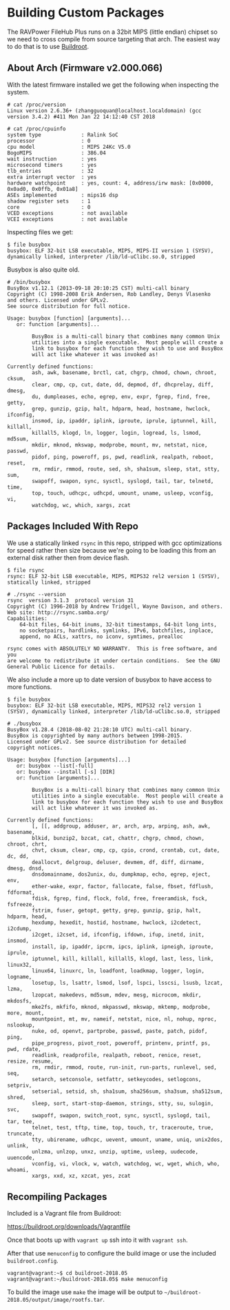 # Building Custom Packages

The RAVPower FileHub Plus runs on a 32bit MIPS (little endian) chipset so we need to cross compile from source targeting that arch. The easiest way to do that is to use [Buildroot](https://buildroot.org).

## About Arch (Firmware v2.000.066)

With the latest firmware installed we get the following when inspecting the system.

```
# cat /proc/version
Linux version 2.6.36+ (zhangguoquan@localhost.localdomain) (gcc version 3.4.2) #411 Mon Jan 22 14:12:40 CST 2018
```

```
# cat /proc/cpuinfo
system type             : Ralink SoC
processor               : 0
cpu model               : MIPS 24Kc V5.0
BogoMIPS                : 386.04
wait instruction        : yes
microsecond timers      : yes
tlb_entries             : 32
extra interrupt vector  : yes
hardware watchpoint     : yes, count: 4, address/irw mask: [0x0000, 0x0ad0, 0x0ffb, 0x01a8]
ASEs implemented        : mips16 dsp
shadow register sets    : 1
core                    : 0
VCED exceptions         : not available
VCEI exceptions         : not available
```

Inspecting files we get:

```
$ file busybox
busybox: ELF 32-bit LSB executable, MIPS, MIPS-II version 1 (SYSV), dynamically linked, interpreter /lib/ld-uClibc.so.0, stripped
```

Busybox is also quite old.

```
# /bin/busybox
BusyBox v1.12.1 (2013-09-18 20:10:25 CST) multi-call binary
Copyright (C) 1998-2008 Erik Andersen, Rob Landley, Denys Vlasenko
and others. Licensed under GPLv2.
See source distribution for full notice.

Usage: busybox [function] [arguments]...
   or: function [arguments]...

        BusyBox is a multi-call binary that combines many common Unix
        utilities into a single executable.  Most people will create a
        link to busybox for each function they wish to use and BusyBox
        will act like whatever it was invoked as!

Currently defined functions:
        ash, awk, basename, brctl, cat, chgrp, chmod, chown, chroot, cksum,
        clear, cmp, cp, cut, date, dd, depmod, df, dhcprelay, diff, dmesg,
        du, dumpleases, echo, egrep, env, expr, fgrep, find, free, getty,
        grep, gunzip, gzip, halt, hdparm, head, hostname, hwclock, ifconfig,
        insmod, ip, ipaddr, iplink, iproute, iprule, iptunnel, kill, killall,
        killall5, klogd, ln, logger, login, logread, ls, lsmod, md5sum,
        mkdir, mknod, mkswap, modprobe, mount, mv, netstat, nice, passwd,
        pidof, ping, poweroff, ps, pwd, readlink, realpath, reboot, reset,
        rm, rmdir, rmmod, route, sed, sh, sha1sum, sleep, stat, stty, sum,
        swapoff, swapon, sync, sysctl, syslogd, tail, tar, telnetd, time,
        top, touch, udhcpc, udhcpd, umount, uname, usleep, vconfig, vi,
        watchdog, wc, which, xargs, zcat
```

## Packages Included With Repo

We use a statically linked `rsync` in this repo, stripped with gcc optimizations for speed rather then size because we're going to be loading this from an external disk rather then from device flash.

```
$ file rsync
rsync: ELF 32-bit LSB executable, MIPS, MIPS32 rel2 version 1 (SYSV), statically linked, stripped
```

```
# ./rsync --version
rsync  version 3.1.3  protocol version 31
Copyright (C) 1996-2018 by Andrew Tridgell, Wayne Davison, and others.
Web site: http://rsync.samba.org/
Capabilities:
    64-bit files, 64-bit inums, 32-bit timestamps, 64-bit long ints,
    no socketpairs, hardlinks, symlinks, IPv6, batchfiles, inplace,
    append, no ACLs, xattrs, no iconv, symtimes, prealloc

rsync comes with ABSOLUTELY NO WARRANTY.  This is free software, and you
are welcome to redistribute it under certain conditions.  See the GNU
General Public Licence for details.
```

We also include a more up to date version of busybox to have access to more functions.

```
$ file busybox
busybox: ELF 32-bit LSB executable, MIPS, MIPS32 rel2 version 1 (SYSV), dynamically linked, interpreter /lib/ld-uClibc.so.0, stripped
```

```
# ./busybox
BusyBox v1.28.4 (2018-08-02 21:28:10 UTC) multi-call binary.
BusyBox is copyrighted by many authors between 1998-2015.
Licensed under GPLv2. See source distribution for detailed
copyright notices.

Usage: busybox [function [arguments]...]
   or: busybox --list[-full]
   or: busybox --install [-s] [DIR]
   or: function [arguments]...

        BusyBox is a multi-call binary that combines many common Unix
        utilities into a single executable.  Most people will create a
        link to busybox for each function they wish to use and BusyBox
        will act like whatever it was invoked as.

Currently defined functions:
        [, [[, addgroup, adduser, ar, arch, arp, arping, ash, awk, basename,
        blkid, bunzip2, bzcat, cat, chattr, chgrp, chmod, chown, chroot, chrt,
        chvt, cksum, clear, cmp, cp, cpio, crond, crontab, cut, date, dc, dd,
        deallocvt, delgroup, deluser, devmem, df, diff, dirname, dmesg, dnsd,
        dnsdomainname, dos2unix, du, dumpkmap, echo, egrep, eject, env,
        ether-wake, expr, factor, fallocate, false, fbset, fdflush, fdformat,
        fdisk, fgrep, find, flock, fold, free, freeramdisk, fsck, fsfreeze,
        fstrim, fuser, getopt, getty, grep, gunzip, gzip, halt, hdparm, head,
        hexdump, hexedit, hostid, hostname, hwclock, i2cdetect, i2cdump,
        i2cget, i2cset, id, ifconfig, ifdown, ifup, inetd, init, insmod,
        install, ip, ipaddr, ipcrm, ipcs, iplink, ipneigh, iproute, iprule,
        iptunnel, kill, killall, killall5, klogd, last, less, link, linux32,
        linux64, linuxrc, ln, loadfont, loadkmap, logger, login, logname,
        losetup, ls, lsattr, lsmod, lsof, lspci, lsscsi, lsusb, lzcat, lzma,
        lzopcat, makedevs, md5sum, mdev, mesg, microcom, mkdir, mkdosfs,
        mke2fs, mkfifo, mknod, mkpasswd, mkswap, mktemp, modprobe, more, mount,
        mountpoint, mt, mv, nameif, netstat, nice, nl, nohup, nproc, nslookup,
        nuke, od, openvt, partprobe, passwd, paste, patch, pidof, ping,
        pipe_progress, pivot_root, poweroff, printenv, printf, ps, pwd, rdate,
        readlink, readprofile, realpath, reboot, renice, reset, resize, resume,
        rm, rmdir, rmmod, route, run-init, run-parts, runlevel, sed, seq,
        setarch, setconsole, setfattr, setkeycodes, setlogcons, setpriv,
        setserial, setsid, sh, sha1sum, sha256sum, sha3sum, sha512sum, shred,
        sleep, sort, start-stop-daemon, strings, stty, su, sulogin, svc,
        swapoff, swapon, switch_root, sync, sysctl, syslogd, tail, tar, tee,
        telnet, test, tftp, time, top, touch, tr, traceroute, true, truncate,
        tty, ubirename, udhcpc, uevent, umount, uname, uniq, unix2dos, unlink,
        unlzma, unlzop, unxz, unzip, uptime, usleep, uudecode, uuencode,
        vconfig, vi, vlock, w, watch, watchdog, wc, wget, which, who, whoami,
        xargs, xxd, xz, xzcat, yes, zcat
```

## Recompiling Packages

Included is a Vagrant file from Buildroot:

https://buildroot.org/downloads/Vagrantfile

Once that boots up with `vagrant up` ssh into it with `vagrant ssh`.

After that use `menuconfig` to configure the build image or use the included `buildroot.config`.

```
vagrant@vagrant:~$ cd buildroot-2018.05
vagrant@vagrant:~/buildroot-2018.05$ make menuconfig
```

To build the image use `make` the image will be output to `~/buildroot-2018.05/output/image/rootfs.tar`.
